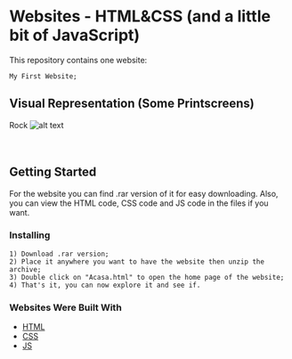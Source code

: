 # Websites - HTML&CSS (and a little bit of JavaScript)
This repository contains one website:
```
My First Website;
```

## Visual Representation (Some Printscreens)
Rock
![alt text](https://github.com/DanutGavrus/Photos/blob/master/1.%20Snowy.png)<br/><br/><br/>

## Getting Started
For the website you can find .rar version of it for easy downloading. Also, you can view the HTML code, CSS code and JS code in the files if you want.

### Installing
```
1) Download .rar version;
2) Place it anywhere you want to have the website then unzip the archive;
3) Double click on "Acasa.html" to open the home page of the website;
4) That's it, you can now explore it and see if.
```
### Websites Were Built With
* [HTML](https://www.google.com/search?q=html&oq=html&aqs=chrome.0.69i59l2j69i60l3j69i65.768j0j7&sourceid=chrome&ie=UTF-8)
* [CSS](https://www.google.com/search?sxsrf=ACYBGNSz1WHUZbgp0l2NWNmRDcTBvcbCzQ%3A1572193551722&ei=D8W1XcjoK9GX8gKbtZigCA&q=css&oq=css&gs_l=psy-ab.3..35i39i19j35i39j0i67l8.6036.6267..6508...0.3..0.97.283.3......0....1..gws-wiz.......0i71j0j0i131.FUFupdOrTc4&ved=0ahUKEwiIrKyx7bzlAhXRi1wKHZsaBoQQ4dUDCAs&uact=5)
* [JS](https://www.google.com/search?sxsrf=ACYBGNSoY_Yrnva28KoX8LqH1tYHuaxCNQ%3A1572193558889&ei=FsW1XZz1NdS78gKCvb2QBg&q=js&oq=js&gs_l=psy-ab.3..35i39j0i67l3j0j0i67l3j0l2.4015.4081..4206...0.2..0.101.199.1j1......0....1..gws-wiz.......0i71j0i131.YVyNReX0GcE&ved=0ahUKEwic2OG07bzlAhXUnVwKHYJeD2IQ4dUDCAs&uact=5)
